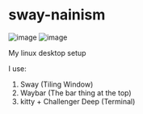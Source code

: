 # sway-nainism
![image](https://github.com/user-attachments/assets/2a39a806-3b85-4d06-9580-c0d26ea2d437)
![image](https://github.com/user-attachments/assets/e0095742-0bc1-4524-9b0c-da70ec65c339)

My linux desktop setup

I use:
1. Sway (Tiling Window)
2. Waybar (The bar thing at the top)
3. kitty + Challenger Deep (Terminal)
